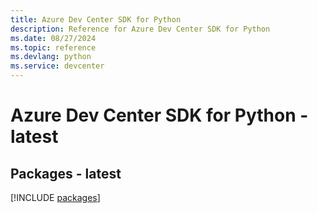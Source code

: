 ```yaml
---
title: Azure Dev Center SDK for Python
description: Reference for Azure Dev Center SDK for Python
ms.date: 08/27/2024
ms.topic: reference
ms.devlang: python
ms.service: devcenter
---
```

# Azure Dev Center SDK for Python - latest
## Packages - latest
[!INCLUDE [packages](dev-center-index.md)]